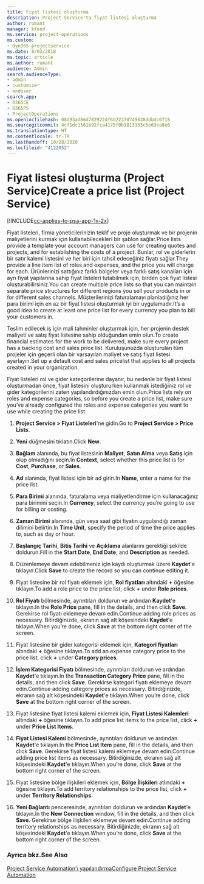 ```yaml
---
title: Fiyat listesi oluşturma
description: Project Service'ta fiyat listesi oluşturma
author: rumant
manager: kfend
ms.service: project-operations
ms.custom:
- dyn365-projectservice
ms.date: 8/03/2018
ms.topic: article
ms.author: rumant
audience: Admin
search.audienceType:
- admin
- customizer
- enduser
search.app:
- D365CE
- D365PS
- ProjectOperations
ms.openlocfilehash: 08d93ad86d782922df6b22370749628ddbdc0718
ms.sourcegitcommit: 4cf1dc1561b92fca4175f0b3813133c5e63ce8e6
ms.translationtype: HT
ms.contentlocale: tr-TR
ms.lasthandoff: 10/28/2020
ms.locfileid: "4122052"
---
```

# <a name="create-a-price-list-project-service"></a><span data-ttu-id="aa71d-103">Fiyat listesi oluşturma (Project Service)</span><span class="sxs-lookup"><span data-stu-id="aa71d-103">Create a price list (Project Service)</span></span>

[!INCLUDE[cc-applies-to-psa-app-1x-2x](../includes/cc-applies-to-psa-app-1x-2x.md)]

<span data-ttu-id="aa71d-104">Fiyat listeleri, firma yöneticilerinizin teklif ve proje oluşturmak ve bir projenin maliyetlerini kurmak için kullanabilecekleri bir şablon sağlar.</span><span class="sxs-lookup"><span data-stu-id="aa71d-104">Price lists provide a template your account managers can use for creating quotes and projects, and for establishing the costs of a project.</span></span> <span data-ttu-id="aa71d-105">Bunlar, rol ve giderlerin bir satır kalemi listesini ve her biri için tahsil edeceğiniz fiyatı sağlar.</span><span class="sxs-lookup"><span data-stu-id="aa71d-105">They provide a line item list of roles and expenses, and the price you will charge for each.</span></span> <span data-ttu-id="aa71d-106">Ürünlerinizi sattığınız farklı bölgeler veya farklı satış kanalları için ayrı fiyat yapılarına sahip fiyat listeleri tutabilmek için, birden çok fiyat listesi oluşturabilirsiniz.</span><span class="sxs-lookup"><span data-stu-id="aa71d-106">You can create multiple price lists so that you can maintain separate price structures for different regions you sell your products in or for different sales channels.</span></span> <span data-ttu-id="aa71d-107">Müşterilerinizi faturalamayı planladığınız her para birimi için en az bir fiyat listesi oluşturmak iyi bir uygulamadır.</span><span class="sxs-lookup"><span data-stu-id="aa71d-107">It’s a good idea to create at least one price list for every currency you plan to bill your customers in.</span></span>  
  
<span data-ttu-id="aa71d-108">Teslim edilecek iş için mali tahminler oluşturmak için, her projenin destek maliyeti ve satış fiyat listesine sahip olduğundan emin olun.</span><span class="sxs-lookup"><span data-stu-id="aa71d-108">To create financial estimates for the work to be delivered, make sure every project has a backing cost and sales price list.</span></span> <span data-ttu-id="aa71d-109">Kuruluşunuzda oluşturulan tüm projeler için geçerli olan bir varsayılan maliyet ve satış fiyat listesi ayarlayın.</span><span class="sxs-lookup"><span data-stu-id="aa71d-109">Set up a default cost and sales pricelist that applies to all projects created in your organization.</span></span>  
  
<span data-ttu-id="aa71d-110">Fiyat listeleri rol ve gider kategorilerine dayanır, bu nedenle bir fiyat listesi oluşturmadan önce, fiyat listesini oluştururken kullanmak istediğiniz rol ve gider kategorilerini zaten yapılandırdığınızdan emin olun.</span><span class="sxs-lookup"><span data-stu-id="aa71d-110">Price lists rely on roles and expense categories, so before you create a price list, make sure you’ve already configured the roles and expense categories you want to use while creating the price list.</span></span>  
  
1.  <span data-ttu-id="aa71d-111">**Project Service > Fiyat Listeleri**'ne gidin.</span><span class="sxs-lookup"><span data-stu-id="aa71d-111">Go to **Project Service > Price Lists**.</span></span>  
  
2.  <span data-ttu-id="aa71d-112">**Yeni** düğmesini tıklatın.</span><span class="sxs-lookup"><span data-stu-id="aa71d-112">Click **New**.</span></span>  
  
3.  <span data-ttu-id="aa71d-113">**Bağlam** alanında, bu fiyat listesinin **Maliyet**, **Satın Alma** veya **Satış** için olup olmadığını seçin.</span><span class="sxs-lookup"><span data-stu-id="aa71d-113">In **Context**, select whether this price list is for **Cost**, **Purchase**, or **Sales**.</span></span>  
  
4.  <span data-ttu-id="aa71d-114">**Ad** alanında, fiyat listesi için bir ad girin.</span><span class="sxs-lookup"><span data-stu-id="aa71d-114">In **Name**, enter a name for the price list.</span></span>  
  
5.  <span data-ttu-id="aa71d-115">**Para Birimi** alanında, faturalama veya maliyetlendirme için kullanacağınız para birimini seçin.</span><span class="sxs-lookup"><span data-stu-id="aa71d-115">In **Currency**, select the currency you’re going to use for billing or costing.</span></span>  
  
6.  <span data-ttu-id="aa71d-116">**Zaman Birimi** alanında, gün veya saat gibi fiyatın uygulandığı zaman dilimini belirtin.</span><span class="sxs-lookup"><span data-stu-id="aa71d-116">In **Time Unit**, specify the period of time the price applies to, such as day or hour.</span></span>  
  
7.  <span data-ttu-id="aa71d-117">**Başlangıç Tarihi**, **Bitiş Tarihi** ve **Açıklama** alanlarını gerektiği şekilde doldurun.</span><span class="sxs-lookup"><span data-stu-id="aa71d-117">Fill in the **Start Date**, **End Date**, and **Description** as needed.</span></span>  
  
8.  <span data-ttu-id="aa71d-118">Düzenlemeye devam edebilmeniz için kaydı oluşturmak üzere **Kaydet**'e tıklayın.</span><span class="sxs-lookup"><span data-stu-id="aa71d-118">Click **Save** to create the record so you can continue editing it.</span></span>  
  
9. <span data-ttu-id="aa71d-119">Fiyat listesine bir rol fiyatı eklemek için, **Rol fiyatları** altındaki **+** öğesine tıklayın.</span><span class="sxs-lookup"><span data-stu-id="aa71d-119">To add a role price to the price list, click **+** under **Role prices**.</span></span>  
  
10. <span data-ttu-id="aa71d-120">**Rol Fiyatı** bölmesinde, ayrıntıları doldurun ve ardından **Kaydet**'e tıklayın.</span><span class="sxs-lookup"><span data-stu-id="aa71d-120">In the **Role Price** pane, fill in the details, and then click **Save**.</span></span> <span data-ttu-id="aa71d-121">Gerekirse rol fiyatı eklemeye devam edin.</span><span class="sxs-lookup"><span data-stu-id="aa71d-121">Continue adding role prices as necessary.</span></span> <span data-ttu-id="aa71d-122">Bitirdiğinizde, ekranın sağ alt köşesindeki **Kaydet**'e tıklayın.</span><span class="sxs-lookup"><span data-stu-id="aa71d-122">When you’re done, click **Save** at the bottom right corner of the screen.</span></span>  
  
11. <span data-ttu-id="aa71d-123">Fiyat listesine bir gider kategorisi eklemek için, **Kategori fiyatları** altındaki **+** öğesine tıklayın.</span><span class="sxs-lookup"><span data-stu-id="aa71d-123">To add an expense category price to the price list, click **+** under **Category prices**.</span></span>  
  
12. <span data-ttu-id="aa71d-124">**İşlem Kategorisi Fiyatı** bölmesinde, ayrıntıları doldurun ve ardından **Kaydet**'e tıklayın.</span><span class="sxs-lookup"><span data-stu-id="aa71d-124">In the **Transaction Category Price** pane, fill in the details, and then click **Save**.</span></span> <span data-ttu-id="aa71d-125">Gerekirse kategori fiyatı eklemeye devam edin.</span><span class="sxs-lookup"><span data-stu-id="aa71d-125">Continue adding category prices as necessary.</span></span> <span data-ttu-id="aa71d-126">Bitirdiğinizde, ekranın sağ alt köşesindeki **Kaydet**'e tıklayın.</span><span class="sxs-lookup"><span data-stu-id="aa71d-126">When you’re done, click **Save** at the bottom right corner of the screen.</span></span>  
  
13. <span data-ttu-id="aa71d-127">Fiyat listesine fiyat listesi kalemi eklemek için, **Fiyat Listesi Kalemleri** altındaki **+** öğesine tıklayın.</span><span class="sxs-lookup"><span data-stu-id="aa71d-127">To add price list items to the price list, click **+** under **Price List Items**.</span></span>  
  
14. <span data-ttu-id="aa71d-128">**Fiyat Listesi Kalemi** bölmesinde, ayrıntıları doldurun ve ardından **Kaydet**'e tıklayın.</span><span class="sxs-lookup"><span data-stu-id="aa71d-128">In the **Price List Item** pane, fill in the details, and then click **Save**.</span></span> <span data-ttu-id="aa71d-129">Gerekirse fiyat listesi kalemi eklemeye devam edin.</span><span class="sxs-lookup"><span data-stu-id="aa71d-129">Continue adding price list items as necessary.</span></span> <span data-ttu-id="aa71d-130">Bitirdiğinizde, ekranın sağ alt köşesindeki **Kaydet**'e tıklayın.</span><span class="sxs-lookup"><span data-stu-id="aa71d-130">When you’re done, click **Save** at the bottom right corner of the screen.</span></span>  
  
15. <span data-ttu-id="aa71d-131">Fiyat listesine bölge ilişkileri eklemek için, **Bölge İlişkileri** atlındaki **+** öğesine tıklayın.</span><span class="sxs-lookup"><span data-stu-id="aa71d-131">To add territory relationships to the price list, click **+** under **Territory Relationships**.</span></span>  
  
16. <span data-ttu-id="aa71d-132">**Yeni Bağlantı** penceresinde, ayrıntıları doldurun ve ardından **Kaydet**'e tıklayın.</span><span class="sxs-lookup"><span data-stu-id="aa71d-132">In the **New Connection** window, fill in the details, and then click **Save**.</span></span> <span data-ttu-id="aa71d-133">Gerekirse bölge ilişkileri eklemeye devam edin.</span><span class="sxs-lookup"><span data-stu-id="aa71d-133">Continue adding territory relationships as necessary.</span></span> <span data-ttu-id="aa71d-134">Bitirdiğinizde, ekranın sağ alt köşesindeki **Kaydet**'e tıklayın.</span><span class="sxs-lookup"><span data-stu-id="aa71d-134">When you’re done, click **Save** at the bottom right corner of the screen.</span></span>  
  
### <a name="see-also"></a><span data-ttu-id="aa71d-135">Ayrıca bkz.</span><span class="sxs-lookup"><span data-stu-id="aa71d-135">See Also</span></span>  
 [<span data-ttu-id="aa71d-136">Project Service Automation'ı yapılandırma</span><span class="sxs-lookup"><span data-stu-id="aa71d-136">Configure Project Service Automation</span></span>](../psa/configure.md)
